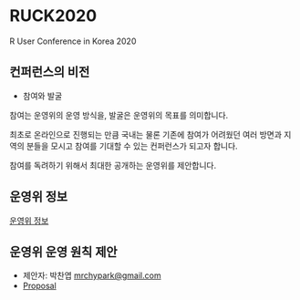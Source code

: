 # RUCK2020
R User Conference in Korea 2020

## 컨퍼런스의 비전

- 참여와 발굴

참여는 운영위의 운영 방식을, 발굴은 운영위의 목표를 의미합니다.

최초로 온라인으로 진행되는 만큼 국내는 물론 기존에 참여가 어려웠던 여러 방면과 지역의 분들을 모시고 참여를 기대할 수 있는 컨퍼런스가 되고자 합니다.

참여를 독려하기 위해서 최대한 공개하는 운영위를 제안합니다.

## 운영위 정보

[운영위 정보](./GOVERNANCE.md)

## 운영위 운영 원칙 제안

- 제안자: 박찬엽 <mrchypark@gmail.com>
- [Proposal](./proposals/constitution)
